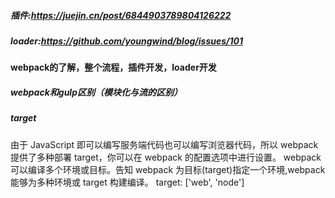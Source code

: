 ##### 插件:https://juejin.cn/post/6844903789804126222
##### loader:https://github.com/youngwind/blog/issues/101
#### webpack的了解，整个流程，插件开发，loader开发

##### webpack和gulp区别（模块化与流的区别）

##### target
由于 JavaScript 即可以编写服务端代码也可以编写浏览器代码，所以 webpack 提供了多种部署 target，你可以在 webpack 的配置选项中进行设置。
webpack 可以编译多个环境或目标。告知 webpack 为目标(target)指定一个环境,webpack 能够为多种环境或 target 构建编译。
target: ['web', 'node']